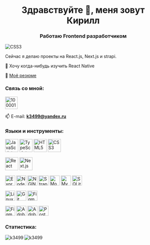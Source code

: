 <h1 align="center">Здравствуйте 👋, меня зовут Кирилл</h1>
<h3 align="center">Работаю Frontend разработчиком</h3>
<img src="https://user-images.githubusercontent.com/1387913/87007215-bed2a900-c176-11ea-9bb6-3273562165fe.gif" alt="CSS3"/>


Сейчас я делаю проекты на React.js, Next.js и strapi.

 📱 Хочу когда-нибудь изучить React Native

 📄 [Моё резюме](https://levenlight.ru/wp-content/uploads/2023/04/Данилычев-Кирилл.pdf)

<h3 align="left">Связь со мной:</h3>
<p align="left">
  
<a href="https://t.me/k3499" target="blank"><img align="center" src="https://levenlight.ru/wp-content/uploads/2021/11/telegram.png" alt="100001348617211" height="40" width="40" /></a>
  
📫 E-mail:  **k3499@yandex.ru**
</p>



<h3 align="left">Языки и инструменты:</h3>
<p align="left"><img height="42" width="42" src="https://cdn.simpleicons.org/JavaScript/#F7DF1E" alt="JavaScript"/>
 <img height="42" width="42" src="https://cdn.simpleicons.org/JavaScript/#F7DF1E" alt="TypeScript"/>
 <img height="42" width="42" src="https://cdn.simpleicons.org/HTML5/#E34F26" alt="HTML5"/>
<img height="42" width="42" src="https://cdn.simpleicons.org/CSS3/#1572B6" alt="CSS3"/>
</p>

<p align="left"><img height="42" width="42" src="https://cdn.simpleicons.org/React/#61DAFB" alt="React"/>
<img height="42" width="42" src="https://cdn.simpleicons.org/Next.js/#000000" alt="Next.js"/></p>

<p align="left">
<img height="32" width="32" src="https://cdn.simpleicons.org/Express/#000000" alt="Express"/>
<img height="32" width="32" src="https://cdn.simpleicons.org/Node.js/#339933" alt="Node.js"/>
 <img height="32" width="32" src="https://cdn.simpleicons.org/NGINX/#009639" alt="NGINX"/>
<img height="32" width="32" src="https://cdn.simpleicons.org/Strapi/#2F2E8B" alt="Strapi"/>
<img height="32" width="32" src="https://cdn.simpleicons.org/MongoDB/#47A248" alt="MongoDB"/>
<img height="32" width="32" src="https://cdn.simpleicons.org/MySQL/#4479A1" alt="MySQL"/>
<img height="32" width="32" src="https://cdn.simpleicons.org/SQLite/#003B57" alt="SQLite"/></p>

<p align="left"><img height="32" width="32" src="https://cdn.simpleicons.org/Linux/#FCC624" alt="Linux"/>
<img height="32" width="32" src="https://cdn.simpleicons.org/Git/#F05032" alt="Git"/>
<img height="32" width="32" src="https://cdn.simpleicons.org/Figma/#F24E1E" alt="Figma"/>
</p>

<p align="left">
<img height="32" width="32" src="https://cdn.simpleicons.org/Figma/#F24E1E" alt="Figma"/>
<img height="32" width="32" src="https://cdn.simpleicons.org/adobephotoshop/#31A8FF" alt="Adobe Photoshop"/>
<img height="32" width="32" src="https://cdn.simpleicons.org/AdobeLightroom/#31A8FF" alt="Adobe Lightroom"/>
<img height="32" width="32" src="https://cdn.simpleicons.org/Postman/#FF6C37" alt="Postman"/>
</p>

<h3 align="left">Статистика:</h3>
<img align="left" src="https://github-readme-stats.vercel.app/api/top-langs?username=k3499&show_icons=true&theme=merko&locale=en&layout=compact" alt="k3499" />
<img align="center" src="https://github-readme-stats.vercel.app/api?username=k3499&show_icons=true&theme=merko&locale=en" alt="k3499" />
